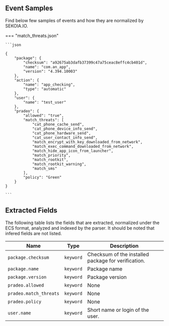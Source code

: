 


## Event Samples

Find below few samples of events and how they are normalized by SEKOIA.IO.


=== "match_threats.json"

    ```json
	
    {
        "package": {
            "checksum": "a92675ab3dafb37399c47a75ceac8effc4cb401d",
            "name": "com.an_app",
            "version": "4.394.10003"
        },
        "action": {
            "name": "app_checking",
            "type": "automatic"
        },
        "user": {
            "name": "test_user"
        },
        "pradeo": {
            "allowed": "true",
            "match_threats": [
                "cat_phone_cache_send",
                "cat_phone_device_info_send",
                "cat_phone_hardware_send",
                "cat_user_contact_info_send",
                "match_encrypt_with_key_downloaded_from_network",
                "match_exec_command_downloaded_from_network",
                "match_hide_app_icon_from_launcher",
                "match_priority",
                "match_rootkit",
                "match_rootkit_warning",
                "match_sms"
            ],
            "policy": "Green"
        }
    }
    	
	```





## Extracted Fields

The following table lists the fields that are extracted, normalized under the ECS format, analyzed and indexed by the parser. It should be noted that infered fields are not listed.

| Name | Type | Description                |
| ---- | ---- | ---------------------------|
|`package.checksum` | `keyword` | Checksum of the installed package for verification. |
|`package.name` | `keyword` | Package name |
|`package.version` | `keyword` | Package version |
|`pradeo.allowed` | `keyword` | None |
|`pradeo.match_threats` | `keyword` | None |
|`pradeo.policy` | `keyword` | None |
|`user.name` | `keyword` | Short name or login of the user. |

